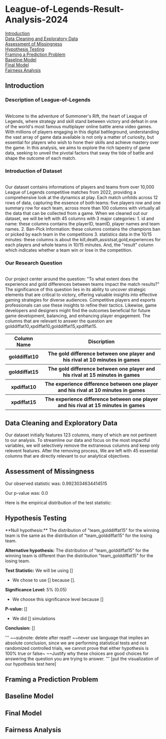<h1 id = "0"> League-of-Legends-Result-Analysis-2024 </h1>
<a href = "#1"> Introduction </a><br>
<a href = "#2"> Data Cleaning and Exploratory Data </a><br>
<a href = "#3"> Assessment of Missingness </a><br>
<a href = "#4"> Hypothesis Testing </a><br>
<a href = "#5"> Framing a Prediction Problem </a><br>
<a href = "#6"> Baseline Model </a><br>
<a href = "#7"> Final Model </a><br>
<a href = "#8">Fairness Analysis</a><br>

 
<h2 id = "1"> Introduction </h2>

<h3 id = "1.1"> Description of League-of-Legends </h3><br>
Welcome to the adventure of Summoner's Rift, the heart of League of Legends, where strategy and skill stand between victory and defeat in one of the world's most famous multiplayer online battle arena video games. With millions of players engaging in this digital battleground, understanding the vast array of game data available is not only a matter of curiosity, but essential for players who wish to hone their skills and achieve mastery over the game. In this analysis, we aims to explore the rich tapestry of game data, seeking to unveil the pivotal factors that sway the tide of battle and shape the outcome of each match.

<h3 id = "1.1"> Introduction of Dataset </h3><br>
Our dataset contains informations of players and teams from over 10,000 League of Legends competitive matches from 2022, providing a comprehensive look at the dynamics at play. Each match unfolds across 12 rows of data, capturing the essence of both teams: five players row and one summary row for each team, across more than 100 columns with virtually all the data that can be collected from a game. When we cleaned out our dataset, we will be left with 45 columns with 3 major categories: 
1. id and name: these columns contains the playerID, teamID, player names and team names.
2. Ban-Pick information: these columns contains the champions ban or picked by each team in the competitions
3. statistics data in the 10/15 minutes: these columns is about the kill,death,assistsat,gold,experiences for each players and whole teams in 10/15 minutes.
And, the "result" column which indicates whether a team win or lose in the competition. 

<h3 id = "1.2"> Our Research Question </h3><br>
Our project center around the question: "To what extent does the experience and gold differences between teams impact the match results?" The significance of this question lies in its ability to uncover strategic elements that are critical to victory, offering valuable insights into effective gaming strategies for diverse audiences. Competitive players and esports professionals can use these insights to refine their tactics. Likewise, game developers and designers might find the outcomes beneficial for future game development, balancing, and enhancing player engagement. The columns that are relevant to answer the question are golddiffat10,xpdiffat10,golddiffat15,xpdiffat15. 

<table>
 <tr>
  <th>Column Name</th>
    <th>Discription</th>
 </tr>
 <tr>
  <th>golddiffat10</th>
    <th>The gold difference between one player and his rival at 10 minutes in games</th>
 </tr>
 <tr>
  <th>golddiffat15</th>
    <th>The gold difference between one player and his rival at 15 minutes in games</th>
  </tr>
 </tr>
  <th>xpdiffat10</th>
    <th>The experience difference between one player and his rival at 10 minutes in games</th>
 </tr>
 </tr>
  <th>xpdiffat15</th>
    <th>The experience difference between one player and his rival at 15 minutes in games</th>
  </tr>
 
</table>

<h2 id = "2"> Data Cleaning and Exploratory Data </h2>
Our dataset initially features 123 columns, many of which are not pertinent to our analysis. To streamline our data and focus on the most impactful variables, we will selectively remove the extraneous columns and keep only relevent features. After the removing process, We are left with 45 essential columns that are directly relevant to our analytical objectives.


<h2 id = "3"> Assessment of Missingness </h2>



Our observed statistic was: 0.9923034634414515

Our p-value was: 0.0

Here is the empirical distribution of the test statistic:



<h2 id = "4"> Hypothesis Testing </h2>
**Null hypothesis:** The distribution of "team_golddiffat15" for the winning team is the same as the distribution of "team_golddiffat15" for the losing team.

**Alternative hypothesis:** The distribution of "team_golddiffat15" for the winning team is different than the distribution "team_golddiffat15" for the losing team.

**Test Statistic:** We will be using []
  * We chose to use [] because [].

**Significance Level:** 5% (0.05)
  * We choose this significance level because []

**P-value:** []
  * We did [] simulations

**Conclusion:** []

'''
~~subnote: delete after read!!
~~never use language that implies an absolute conclusion, since we are performing statistical tests and not randomized controlled trials, we cannot prove that either hypothesis is 100% true or false~
~~Justify why these choices are good choices for answering the question you are trying to answer.
'''
[put the visualization of our hypothesis test here]

<h2 id = "5"> Framing a Prediction Problem </h2>
<h2 id = "6"> Baseline Model </h2>
<h2 id = "7"> Final Model </h2>
<h2 id = "8"> Fairness Analysis </h2>
